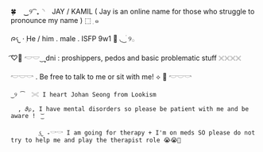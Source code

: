 🍀 ⠀‿୨ ͡ ₊◝⠀ JAY  / KAMIL ( Jay is an online name for those who struggle to pronounce my name ) ⬚  ִ    ๑

ᰍ𐔌 ·   ִHe / him . male . ISFP 9w1 🦭 ◟  ͜ ׄ  ִ୨𓂂
   
 ͡♡𝅼  𓎢𓎟 ͜    ۪۪۪  dni : proshippers, pedos and basic problematic stuff 𓏴𓏴𓏴𓏴
 
 𓎢𓎟𓎡 . Be free to talk to me or sit with me! ⟡ 🪷 𓎢𓎟𓎡

    ‎‿୨ ͡  𓏵 I heart Johan Seong from Lookism  

      , 𝜗℘, I have mental disorders so please be patient with me and be aware !  ͜͝
 
            ִֶ𐔌 ₊𓎡𓎡 I am going for therapy + I'm on meds SO please do not try to help me and play the therapist role 😭😭🙏
